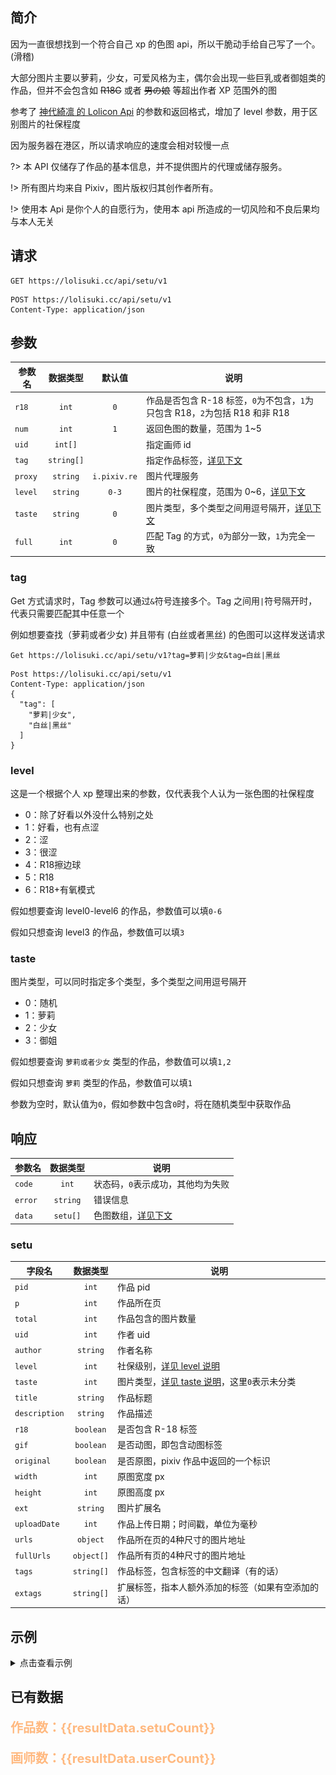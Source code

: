 ## 简介

因为一直很想找到一个符合自己 xp 的色图 api，所以干脆动手给自己写了一个。(滑稽)

大部分图片主要以萝莉，少女，可爱风格为主，偶尔会出现一些巨乳或者御姐类的作品，但并不会包含如 ~~R18G~~ 或者 ~~男の娘~~ 等超出作者 XP 范围外的图

参考了 [神代綺凛 的 Lolicon Api](https://api.lolicon.app) 的参数和返回格式，增加了 level 参数，用于区别图片的社保程度

因为服务器在港区，所以请求响应的速度会相对较慢一点

?> 本 API 仅储存了作品的基本信息，并不提供图片的代理或储存服务。

!> 所有图片均来自 Pixiv，图片版权归其创作者所有。

!> 使用本 Api 是你个人的自愿行为，使用本 api 所造成的一切风险和不良后果均与本人无关

## 请求

```http
GET https://lolisuki.cc/api/setu/v1
```

```http
POST https://lolisuki.cc/api/setu/v1
Content-Type: application/json
```

## 参数

| 参数名  |  数据类型  |    默认值    | 说明                                                                         |
| ------- | :--------: | :----------: | ---------------------------------------------------------------------------- |
| `r18`   |   `int`    |     `0`      | 作品是否包含 R-18 标签，`0`为不包含，`1`为只包含 R18，`2`为包括 R18 和非 R18 |
| `num`   |   `int`    |     `1`      | 返回色图的数量，范围为 1~5                                                   |
| `uid`   |  `int[]`   |              | 指定画师 id                                                                  |
| `tag`   | `string[]` |              | 指定作品标签，[详见下文](#tag)                                               |
| `proxy` |  `string`  | `i.pixiv.re` | 图片代理服务                                                                 |
| `level` |  `string`  |    `0-3`     | 图片的社保程度，范围为 0~6，[详见下文](#level)                               |
| `taste` |  `string`  |     `0`      | 图片类型，多个类型之间用逗号隔开，[详见下文](#taste)                         |
| `full`  |   `int`    |     `0`      | 匹配 Tag 的方式，`0`为部分一致，`1`为完全一致                                |

### tag

Get 方式请求时，Tag 参数可以通过`&`符号连接多个。Tag 之间用`|`符号隔开时，代表只需要匹配其中任意一个

例如想要查找（萝莉或者少女) 并且带有 (白丝或者黑丝) 的色图可以这样发送请求

```http
Get https://lolisuki.cc/api/setu/v1?tag=萝莉|少女&tag=白丝|黑丝
```

```http
Post https://lolisuki.cc/api/setu/v1
Content-Type: application/json
{
  "tag": [
    "萝莉|少女",
    "白丝|黑丝"
  ]
}
```

### level

这是一个根据个人 xp 整理出来的参数，仅代表我个人认为一张色图的社保程度

- 0：除了好看以外没什么特别之处
- 1：好看，也有点涩
- 2：涩
- 3：很涩
- 4：R18擦边球
- 5：R18
- 6：R18+有氧模式

假如想要查询 level0-level6 的作品，参数值可以填`0-6`

假如只想查询 level3 的作品，参数值可以填`3`

### taste

图片类型，可以同时指定多个类型，多个类型之间用逗号隔开

- 0：随机
- 1：萝莉
- 2：少女
- 3：御姐

假如想要查询 `萝莉或者少女` 类型的作品，参数值可以填`1,2`

假如只想查询 `萝莉` 类型的作品，参数值可以填`1`

参数为空时，默认值为`0`，假如参数中包含`0`时，将在随机类型中获取作品

## 响应

| 参数名  | 数据类型 | 说明                              |
| ------- | :------: | --------------------------------- |
| `code`  |  `int`   | 状态码，`0`表示成功，其他均为失败 |
| `error` | `string` | 错误信息                          |
| `data`  | `setu[]` | 色图数组，[详见下文](#setu)       |

### setu

| 字段名        |  数据类型  | 说明                                                   |
| ------------- | :--------: | ------------------------------------------------------ |
| `pid`         |   `int`    | 作品 pid                                               |
| `p`           |   `int`    | 作品所在页                                             |
| `total`       |   `int`    | 作品包含的图片数量                                     |
| `uid`         |   `int`    | 作者 uid                                               |
| `author`      |  `string`  | 作者名称                                               |
| `level`       |   `int`    | 社保级别，[详见 level 说明](#level)                    |
| `taste`       |   `int`    | 图片类型，[详见 taste 说明](#taste)，这里`0`表示未分类 |
| `title`       |  `string`  | 作品标题                                               |
| `description` |  `string`  | 作品描述                                               |
| `r18`         | `boolean`  | 是否包含 R-18 标签                                     |
| `gif`         | `boolean`  | 是否动图，即包含动图标签                               |
| `original`    | `boolean`  | 是否原图，pixiv 作品中返回的一个标识                   |
| `width`       |   `int`    | 原图宽度 px                                            |
| `height`      |   `int`    | 原图高度 px                                            |
| `ext`         |  `string`  | 图片扩展名                                             |
| `uploadDate`  |   `int`    | 作品上传日期；时间戳，单位为毫秒                       |
| `urls`        |  `object`  | 作品所在页的4种尺寸的图片地址                          |
| `fullUrls`    | `object[]` | 作品所有页的4种尺寸的图片地址                          |
| `tags`        | `string[]` | 作品标签，包含标签的中文翻译（有的话）                 |
| `extags`      | `string[]` | 扩展标签，指本人额外添加的标签（如果有空添加的话）     |

## 示例
<details>
<summary>点击查看示例</summary>

```http
  Get https://lolisuki.cc/api/setu/v1?level=2&tag=拉菲
```

```json
  {
  "code": 0,
  "error": "",
  "data": [
      {
          "pid": 71645447,
          "p": 0,
          "total": 1,
          "uid": 2353373,
          "author": "2drr/ディル@FANBOX",
          "level": 2,
          "taste": 1,
          "title": "ラフィー",
          "description": "",
          "r18": false,
          "gif": false,
          "original": false,
          "width": 1477,
          "height": 1200,
          "ext": "png",
          "uploadDate": 1542151017000,
          "urls": {
              "thumb": "https://i.pixiv.re/c/128x128/img-master/img/2018/11/14/00/16/57/71645447_p0_square1200.jpg",
              "small": "https://i.pixiv.re/c/540x540_70/img-master/img/2018/11/14/00/16/57/71645447_p0_master1200.jpg",
              "regular": "https://i.pixiv.re/img-master/img/2018/11/14/00/16/57/71645447_p0_master1200.jpg",
              "original": "https://i.pixiv.re/img-original/img/2018/11/14/00/16/57/71645447_p0.png"
          },
          "fullUrls": [
                {
                  "thumb": "https://i.pixiv.re/c/128x128/img-master/img/2018/11/14/00/16/57/71645447_p0_square1200.jpg",
                  "small": "https://i.pixiv.re/c/540x540_70/img-master/img/2018/11/14/00/16/57/71645447_p0_master1200.jpg",
                  "regular": "https://i.pixiv.re/img-master/img/2018/11/14/00/16/57/71645447_p0_master1200.jpg",
                  "original": "https://i.pixiv.re/img-original/img/2018/11/14/00/16/57/71645447_p0.png"
                }
            ],
          "tags": [
              "ラフィー",
              "拉菲",
              "Laffey",
              "アズールレーン",
              "碧蓝航线",
              "碧藍航線",
              "Azur Lane",
              "벽람항로",
              "ロリ",
              "萝莉",
              "蘿莉",
              "loli",
              "로리",
              "ラフィー(アズールレーン)",
              "拉菲（碧蓝航线）",
              "拉菲(碧藍航線)",
              "Laffey (Azur Lane)",
              "腋",
              "腋下",
              "armpits",
              "겨드랑이",
              "横臥",
              "侧卧",
              "側躺",
              "lying on one side",
              "アズールレーン5000users入り",
              "碧蓝航线5000收藏",
              "Azur Lane 5000+ bookmarks",
              "はいてない",
              "真空",
              "沒穿內褲",
              "bottomless",
              "노팬티",
              "尻",
              "屁股",
              "ass",
              "엉덩이"
          ],
          "extags": []
      }
  ]
}
```
### p0的效果图
![markdown picture](./img/71645447_p0_master1200.jpg)
</details>

## 已有数据
<div id="total" style="max-width:600px">
  <p>
    <p style="font-size:20px;color:#FFB980;font-weight:bold;">作品数：{{resultData.setuCount}}</p>
    <p style="font-size:20px;color:#FFB980;font-weight:bold;">画师数：{{resultData.userCount}}</p>
  </p>
  <p>
    <ve-ring :data="totalData" :extend="totalExtend" :colors="totalColor" />
  </p>
</div>

<div id="levelRing" style="max-width:600px">
  <ve-ring :data="levelData" :extend="levelExtend" :colors="levelColor" />
</div>

<div id="requestLine" style="max-width:600px">
  <ve-line :data="requestData" :extend="requestExtend" />
</div>

<script>
  let apiUri="https://lolisuki.cc";

  axios.get(`${apiUri}/api/info/v1/TotalCount`).then(function(resultData){
    new Vue({
      el: '#total',
      data: function () {
        let rdata=resultData.data.data;
        let rows=[
          {
            'Type':'R-18',
            '数量':rdata.r18Count
          },
          {
            'Type':'Safe',
            '数量':rdata.setuCount-rdata.r18Count
          }
        ];
        let r18Perce=((rdata.r18Count/rdata.setuCount)*100).toFixed(2)
        return {
          resultData:rdata,
          totalData: {
            columns: ['Type', '数量'],
            rows: rows
          },
          totalExtend: {
            title: {
              text: `R18(${r18Perce}%)`,
              left: 'center',
              top: 'center'
            }
          },
          totalColor: ['#5AB1EF','#19D4AE']
        }
      },
      components: { VeRing }
    })
  });

  axios.get(`${apiUri}/api/info/v1/LevelCount`).then(function(resultData){
    new Vue({
      el: '#levelRing',
      data: function () {
        let rows=[];
        resultData.data.data.forEach((item,index)=>{
          rows.push({'Level':`Level${item.level}(${item.count})`,'数量':item.count})
        });
        return {
          levelData: {
            columns: ['Level', '数量'],
            rows: rows
          },
          levelExtend: {
            title: {
              text: 'Level占比',
              left: 'center',
              top: 'center'
            }
          },
          levelColor: ['#19D4AE','#5AB1EF','#FFF68F','#FFB980','#FA6E86','#DC143C','#8B0000']
        }
      },
      components: { VeRing }
    })
  });

  axios.get(`${apiUri}/api/info/v1/RequestCount`).then(function(resultData){
    new Vue({
      el: '#requestLine',
      data: function () {
        let rows=[];
        resultData.data.data.forEach((item,index)=>{
          rows.push({'日期':item.date,'请求量':item.count})
        });
        return {
          requestData: {
            columns: ['日期', '请求量'],
            rows: rows
          },
          requestExtend: {
            title: {
              text: '近7日请求量',
              left: 'center',
              top: 'center'
            }
          }
        }
      },
      components: { VeLine }
    })
  });


</script>
